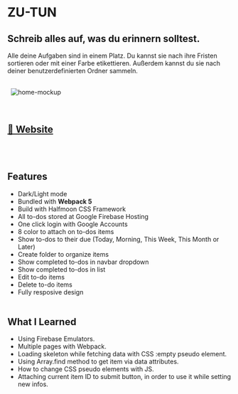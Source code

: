 # ZU-TUN

## Schreib alles auf, was du erinnern solltest.

Alle deine Aufgaben sind in einem Platz. Du kannst sie nach ihre Fristen sortieren oder mit einer Farbe etikettieren. Außerdem kannst du sie nach deiner benutzerdefinierten Ordner sammeln.

\
&nbsp;
![home-mockup](https://user-images.githubusercontent.com/58932692/133920768-48316725-b434-4b0f-a1e6-42f04d7e233e.png)
\
&nbsp;
\
&nbsp;

## [🔗 Website](https://zu-tun.web.app)

\
&nbsp;

## Features

- Dark/Light mode
- Bundled with **Webpack 5**
- Build with Halfmoon CSS Framework
- All to-dos stored at Google Firebase Hosting
- One click login with Google Accounts
- 8 color to attach on to-dos items
- Show to-dos to their due (Today, Morning, This Week, This Month or Later)
- Create folder to organize items
- Show completed to-dos in navbar dropdown
- Show completed to-dos in list
- Edit to-do items
- Delete to-do items
- Fully resposive design
  \
  &nbsp;

## What I Learned

- Using Firebase Emulators.
- Multiple pages with Webpack.
- Loading skeleton while fetching data with CSS :empty pseudo element.
- Using Array.find method to get item via data attributes.
- How to change CSS pseudo elements with JS.
- Attaching current item ID to submit button, in order to use it while setting new infos.
  \
  &nbsp;
